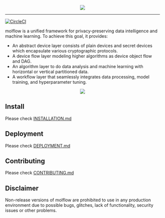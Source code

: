 <div align="center">
    <img src="docs/_static/logo-light.png">
</div>

---

[![CircleCI](https://dl.circleci.com/status-badge/img/gh/molflow/molflow/tree/main.svg?style=svg)](https://dl.circleci.com/status-badge/redirect/gh/molflow/molflow/tree/main)

molflow is a unified framework for privacy-preserving data intelligence and machine learning. To achieve this goal,
it provides:

- An abstract device layer consists of plain devices and secret devices which encapsulate various cryptographic protocols.
- A device flow layer modeling higher algorithms as device object flow and DAG.
- An algorithm layer to do data analysis and machine learning with horizontal or vertical partitioned data.
- A workflow layer that seamlessly integrates data processing, model training, and hyperparameter tuning.

<div align="center">
    <img src="docs/_static/molflow_arch.svg">
</div>

## Install

Please check [INSTALLATION.md](./INSTALLATION.md)

## Deployment

Please check [DEPLOYMENT.md](./DEPLOYMENT.md)

## Contributing

Please check [CONTRIBUTING.md](./CONTRIBUTING.md)

## Disclaimer
Non-release versions of molflow are prohibited to use in any production environment due to possible bugs, glitches, lack of functionality, security issues or other problems.
